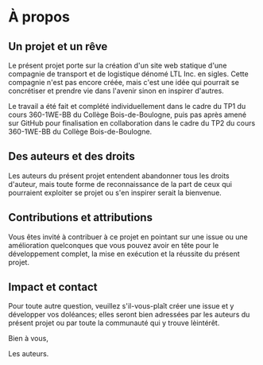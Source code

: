 # À propos

## Un projet et un rêve

Le présent projet porte sur la création d'un site web statique d'une compagnie de transport et de logistique dénomé LTL Inc. en sigles. Cette compagnie n'est pas encore créée, mais c'est une idée qui pourrait se concrétiser et prendre vie dans l'avenir sinon en inspirer d'autres.

Le travail a été fait et complété individuellement dans le cadre du TP1 du cours 360-1WE-BB du Collège Bois-de-Boulogne, puis pas après amené sur GitHub pour finalisation en collaboration dans le cadre du TP2 du cours 360-1WE-BB du Collège Bois-de-Boulogne.

## Des auteurs et des droits

Les auteurs du présent projet entendent abandonner tous les droits d'auteur, mais toute forme de reconnaissance de la part de ceux qui pourraient exploiter se projet ou s'en inspirer serait la bienvenue.

## Contributions et attributions

Vous êtes invité à contribuer à ce projet en pointant sur une issue ou une amélioration quelconques que vous pouvez avoir en tête pour le développement complet, la mise en exécution et la réussite du présent projet.

## Impact et contact

Pour toute autre question, veuillez s'il-vous-plaît créer une issue et y développer vos doléances; elles seront bien adressées par les auteurs du présent projet ou par toute la communauté qui y trouve lèintérêt.

Bien à vous,

Les auteurs.
